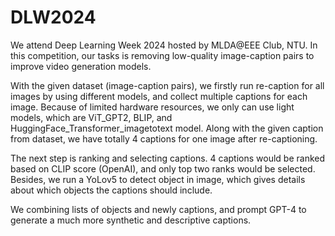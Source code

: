 # DLW2024
We attend Deep Learning Week 2024 hosted by MLDA@EEE Club, NTU. In this competition, our tasks is removing low-quality image-caption pairs to improve video generation models.

With the given dataset (image-caption pairs), we firstly run re-caption for all images by using different models, and collect multiple captions for each image. Because of limited hardware resources, we only can use light models, which are ViT_GPT2, BLIP, and HuggingFace_Transformer_imagetotext model. Along with the given caption from dataset, we have totally 4 captions for one image after re-captioning.

The next step is ranking and selecting captions. 4 captions would be ranked based on CLIP score (OpenAI), and only top two ranks would be selected. Besides, we run a YoLov5 to detect object in image, which gives details about which objects the captions should include.

We combining lists of objects and newly captions, and prompt GPT-4 to generate a much more synthetic and descriptive captions.
